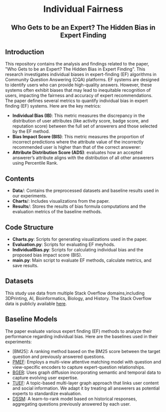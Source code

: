 <div align="center">
  <h1>Individual Fairness</h1>
  <h2>Who Gets to be an Expert? The Hidden Bias in Expert Finding</h2>
</div>


## Introduction
This repository contains the analysis and findings related to the paper, "Who Gets to be an Expert? The Hidden Bias in Expert Finding". This research investigates  individual biases in expert-finding (EF) algorithms in Community Question Answering (CQA) platforms. EF systems are designed to identify users who can provide high-quality answers. However, these systems often exhibit biases that may lead to inequitable recognition of users, impacting the fairness and accuracy of expert recommendations.
The paper defines several metrics to quantify individual bias in expert finding (EF) systems. Here are the key metrics:
- **Individual Bias (IB)**: This metric measures the discrepancy in the distribution of user attributes (like activity score, badge score, and reputation score) between the full set of answerers and those selected by the EF method. 
- **Bias Impact Score (BIS)**: This metric measures the proportion of incorrect predictions where the attribute value of the incorrectly recommended user is higher than that of the correct answerer:
- **Attribute Distribution Score (ADS)**: evaluates how an accepted answerer’s attribute aligns with the distribution of all other answerers using Percentile Rank.

## Contents
- **Data**/: Contains the preprocessed datasets and baseline results used in our experiments.
- **Charts**/: Includes visualizations from the paper.
- **Results**/: Stores the results of bias formula computations and the evaluation metrics of the baseline methods.


## Code Structure
- **Charts.py**: Scripts for generating visualizations used in the paper.
- **Evaluation.py**: Scripts for evaluating EF meyhods.
- **IndividualBias.py**: Scripts for calculating individual bias and the proposed bias impact score (BIS).
- **main.py**: Main script to evaluate EF methods, calculate metrics, and save results.

## Datasets
This study use data from multiple Stack Overflow domains,including 3DPrinting, AI, Bioinformatics, Biology, and History. The Stack Overflow data is publicly available [here](https://archive.org/details/stackexchange). 


## Baseline Models
The paper evaluate various expert finding (EF) methods to analyze their performance regarding individual bias. Here are the baselines used in their experiments:

- [BM25]: A ranking method based on the BM25 score between the target question and previously answered questions.
- [PMEF](https://github.com/pengqy/WWW2022_PMEF): Employs a multi-view attentive matching model with question and view-specific encoders to capture expert-question relationships.
- [BGER](https://github.com/vaibhavkrshn/UMAP-t-BGER): Uses graph diffusion incorporating semantic and temporal data to capture evolving user expertise. 
- [TUEF](https://github.com/maddalena-amendola/TUEF): A topic-based multi-layer graph approach that links user content and social information. We adapt it by treating all answerers as potential experts to standardize evaluation. 
- [DSSM](https://github.com/NTMC-Community/MatchZoo-py.git): A learn-to-rank model based on historical responses, aggregating questions previously answered by each user.
